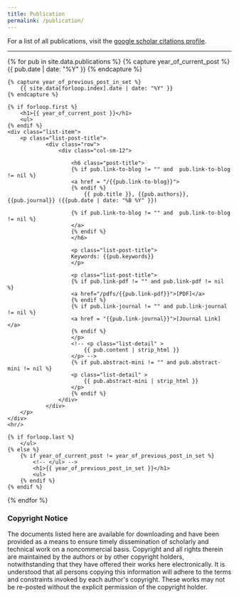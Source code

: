 ```yaml
---
title: Publication
permalink: /publication/
---
```


For a list of all publications, visit the [google scholar citations profile](https://scholar.google.com/citations?user=Xd_w2fIAAAAJ&hl).

<hr>

<div class="content list">
{% for pub in site.data.publications %}
    {% capture year_of_current_post %}
        {{ pub.date | date: "%Y" }}
    {% endcapture %}

    {% capture year_of_previous_post_in_set %}
        {{ site.data[forloop.index].date | date: "%Y" }}
    {% endcapture %}

    {% if forloop.first %}
        <h1>{{ year_of_current_post }}</h1>
        <ul>
    {% endif %}
    <div class="list-item">
        <p class="list-post-title">
                <div class="row">
                    <div class="col-sm-12">
                        
                        <h6 class="post-title">
                        {% if pub.link-to-blog != "" and  pub.link-to-blog != nil %}
                        <a href = "/{{pub.link-to-blog}}">
                        {% endif %}
                            {{ pub.title }}, {{pub.authors}}, {{pub.journal}} ({{pub.date | date: "%B %Y" }})
                        
                        {% if pub.link-to-blog != "" and  pub.link-to-blog != nil %}
                        </a>
                        {% endif %}
                        </h6>

                        <p class="list-post-title">
                        Keywords: {{pub.keywords}}
                        </p>

                        <p class="list-post-title">
                        {% if pub.link-pdf != "" and pub.link-pdf != nil %}
                        <a href="/pdfs/{{pub.link-pdf}}">[PDF]</a>
                        {% endif %}
                        {% if pub.link-journal != "" and pub.link-journal != nil %}
                        <a href = "{{pub.link-journal}}">[Journal Link]</a>
                        {% endif %}
                        </p>
                        <!-- <p class="list-detail" >
                            {{ pub.content | strip_html }}
                        </p> -->
                        {% if pub.abstract-mini != "" and pub.abstract-mini != nil %}
                        <p class="list-detail" >
                            {{ pub.abstract-mini | strip_html }}
                        </p>
                        {% endif %}
                    </div>
                </div>
        </p>
    </div>
    <hr/>

    {% if forloop.last %}
        </ul>
    {% else %}
        {% if year_of_current_post != year_of_previous_post_in_set %}
            <!-- </ul> -->
            <h1>{{ year_of_previous_post_in_set }}</h1>
            <ul>
        {% endif %}
    {% endif %}
{% endfor %}

</div>

<h3>Copyright Notice</h3>

<p>The documents listed here are available for downloading and have been provided as a means to ensure timely dissemination of scholarly and technical work on a noncommercial basis. Copyright and all rights therein are maintained by the authors or by other copyright holders, notwithstanding that they have offered their works here electronically. It is understood that all persons copying this information will adhere to the terms and constraints invoked by each author's copyright. These works may not be re-posted without the explicit permission of the copyright holder.</p>